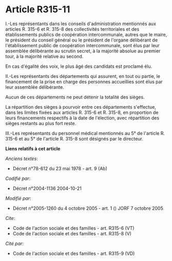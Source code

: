# Article R315-11

I.-Les représentants dans les conseils d'administration mentionnés aux articles R. 315-6 et R. 315-8 des collectivités
territoriales et des établissements publics de coopération intercommunale, autres que le maire, le président du conseil
général ou le président de l'organe délibérant de l'établissement public de coopération intercommunale, sont élus par leur
assemblée délibérante au scrutin secret, à la majorité absolue au premier tour, à la majorité relative au second. 

En cas d'égalité des voix, le plus âgé des candidats est proclamé élu. 

II.-Les représentants des départements qui assurent, en tout ou partie, le financement de la prise en charge des personnes
accueillies sont élus par leur assemblée délibérante. 

Aucun de ces départements ne peut détenir la totalité des sièges. 

La répartition des sièges à pourvoir entre ces départements s'effectue, dans les limites fixées aux articles R. 315-6 et R.
315-8, en proportion de leurs financements respectifs à la date de l'élection, avec répartition des sièges restants au plus
fort reste. 

III.-Les représentants du personnel médical mentionnés au 5° de l'article R. 315-6 et au 5° de l'article R. 315-8 sont
désignés par le directeur.

**Liens relatifs à cet article**

_Anciens textes_:

  - Décret n°78-612 du 23 mai 1978 - art. 9 (Ab)

_Codifié par_:

  - Décret n°2004-1136 2004-10-21

_Modifié par_:

  - Décret n°2005-1260 du 4 octobre 2005 - art. 1 () JORF 7 octobre 2005

_Cite_:

  - Code de l'action sociale et des familles - art. R315-6 (VT)
  - Code de l'action sociale et des familles - art. R315-8 (V)

_Cité par_:

  - Code de l'action sociale et des familles - art. R315-9 (VD)
